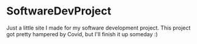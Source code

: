 # SoftwareDevProject

Just a little site I made for my software development project. This project got pretty hampered by Covid, but I'll finish it up someday :)
